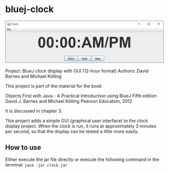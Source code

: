 # bluej-clock
![Sample picture](Clock.png?raw=true)

Project: BlueJ clock display with GUI (12-hour format)
Authors: David Barnes and Michael Kölling

This project is part of the material for the book

   Objects First with Java - A Practical Introduction using BlueJ
   Fifth edition
   David J. Barnes and Michael Kölling
   Pearson Education, 2012

It is discussed in chapter 3.

This project adds a simple GUI (graphical user interface) to the 
clock display project. When the clock is run, it runs at approximately
3 minutes per second, so that the display can be tested a little more 
easily.

## How to use
Either execute the jar file directly or execute the following command in the terminal:
``java -jar clock.jar``